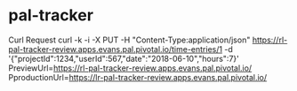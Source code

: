 # pal-tracker
Curl Request
 curl -k -i -X PUT -H "Content-Type:application/json" https://rl-pal-tracker-review.apps.evans.pal.pivotal.io/time-entries/1 -d '{"projectId":1234,"userId":567,"date":"2018-06-10","hours":7}'
PreviewUrl=https://rl-pal-tracker-review.apps.evans.pal.pivotal.io/ 
PproductionUrl=https://lr-pal-tracker-review.apps.evans.pal.pivotal.io/
